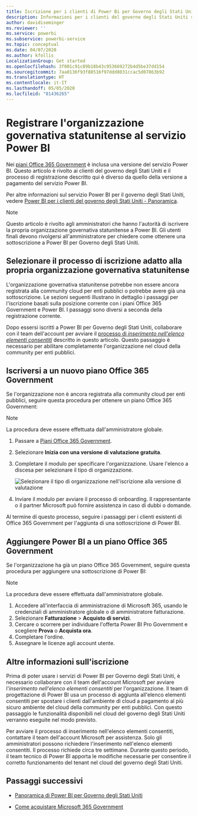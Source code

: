 ```yaml
---
title: Iscrizione per i clienti di Power Bi per Governo degli Stati Uniti
description: Informazioni per i clienti del governo degli Stati Uniti su come iscriversi a Power BI per accedere al cloud della community per enti pubblici.
author: davidiseminger
ms.reviewer: ''
ms.service: powerbi
ms.subservice: powerbi-service
ms.topic: conceptual
ms.date: 04/07/2020
ms.author: kfollis
LocalizationGroup: Get started
ms.openlocfilehash: 3f001c91c89b18b43c953669272b4d5be37dd154
ms.sourcegitcommit: 7aa0136f93f88516f97ddd8031ccac5d07863b92
ms.translationtype: HT
ms.contentlocale: it-IT
ms.lasthandoff: 05/05/2020
ms.locfileid: "81436265"
---
```

# <a name="enroll-your-us-government-organization-in-the-power-bi-service"></a>Registrare l'organizzazione governativa statunitense al servizio Power BI

Nei [piani Office 365 Government](https://www.microsoft.com/microsoft-365/government/compare-office-365-government-plans?rtc=1) è inclusa una versione del servizio Power BI. Questo articolo è rivolto ai clienti del governo degli Stati Uniti e il processo di registrazione descritto qui è diverso da quello della versione a pagamento del servizio Power BI.

Per altre informazioni sul servizio Power BI per il governo degli Stati Uniti, vedere [Power BI per i clienti del governo degli Stati Uniti - Panoramica](service-govus-overview.md).

> [!NOTE]
> Questo articolo è rivolto agli amministratori che hanno l'autorità di iscrivere la propria organizzazione governativa statunitense a Power BI. Gli utenti finali devono rivolgersi all'amministratore per chiedere come ottenere una sottoscrizione a Power BI per Governo degli Stati Uniti.
> 
> 

## <a name="select-the-right-sign-up-process-for-your-us-government-organization"></a>Selezionare il processo di iscrizione adatto alla propria organizzazione governativa statunitense

L'organizzazione governativa statunitense potrebbe non essere ancora registrata alla community cloud per enti pubblici o potrebbe avere già una sottoscrizione. Le sezioni seguenti illustrano in dettaglio i passaggi per l'iscrizione basati sulla posizione corrente con i piani Office 365 Government e Power BI. I passaggi sono diversi a seconda della registrazione corrente.

Dopo essersi iscritti a Power BI per Governo degli Stati Uniti, collaborare con il team dell'account per avviare il [processo di *inserimento nell'elenco elementi consentiti*](#additional-signup-information) descritto in questo articolo. Questo passaggio è necessario per abilitare completamente l'organizzazione nel cloud della community per enti pubblici.

## <a name="sign-up-for-a-new-office-365-government-plan"></a>Iscriversi a un nuovo piano Office 365 Government

Se l'organizzazione non è ancora registrata alla community cloud per enti pubblici, seguire questa procedura per ottenere un piano Office 365 Government:

> [!NOTE]
> La procedura deve essere effettuata dall'amministratore globale.
>

1. Passare a [Piani Office 365 Government](https://products.office.com/government/office-365-web-services-for-government).
2. Selezionare **Inizia con una versione di valutazione gratuita**.
3. Completare il modulo per specificare l'organizzazione. Usare l'elenco a discesa per selezionare il tipo di organizzazione.

   ![Selezionare il tipo di organizzazione nell'iscrizione alla versione di valutazione](media/service-govus-signup/gcc-trial-signup.png)

4. Inviare il modulo per avviare il processo di onboarding. Il rappresentante o il partner Microsoft può fornire assistenza in caso di dubbi o domande.

Al termine di questo processo, seguire i passaggi per i clienti esistenti di Office 365 Government per l'aggiunta di una sottoscrizione di Power BI.

## <a name="add-power-bi-to-an-office-365-government-plan"></a>Aggiungere Power BI a un piano Office 365 Government

Se l'organizzazione ha già un piano Office 365 Government, seguire questa procedura per aggiungere una sottoscrizione di Power BI:

> [!NOTE]
> La procedura deve essere effettuata dall'amministratore globale.
> 
> 

1. Accedere all'interfaccia di amministrazione di Microsoft 365, usando le credenziali di amministratore globale o di amministratore fatturazione.
2. Selezionare **Fatturazione** > **Acquisto di servizi**.
4. Cercare o scorrere per individuare l'offerta Power BI Pro Government e scegliere **Prova** o **Acquista ora**.
5. Completare l'ordine.
6. Assegnare le licenze agli account utente.

## <a name="additional-signup-information"></a>Altre informazioni sull'iscrizione

Prima di poter usare i servizi di Power BI per Governo degli Stati Uniti, è necessario collaborare con il team dell'account Microsoft per avviare l'*inserimento nell'elenco elementi consentiti* per l'organizzazione. Il team di progettazione di Power BI usa un processo di aggiunta all'elenco elementi consentiti per spostare i clienti dall'ambiente di cloud a pagamento al più sicuro ambiente del cloud della community per enti pubblici. Con questo passaggio le funzionalità disponibili nel cloud del governo degli Stati Uniti verranno eseguite nel modo previsto. 

Per avviare il processo di inserimento nell'elenco elementi consentiti, contattare il team dell'account Microsoft per assistenza. Solo gli amministratori possono richiedere l'inserimento nell'elenco elementi consentiti. Il processo richiede circa tre settimane. Durante questo periodo, il team tecnico di Power BI apporta le modifiche necessarie per consentire il corretto funzionamento del tenant nel cloud del governo degli Stati Uniti.


## <a name="next-steps"></a>Passaggi successivi

* [Panoramica di Power BI per Governo degli Stati Uniti](service-govus-overview.md)
- [Come acquistare Microsoft 365 Government](https://docs.microsoft.com/office365/servicedescriptions/office-365-platform-service-description/office-365-us-government/microsoft-365-government-how-to-buy#how-do-i-buy-microsoft-365-government)
